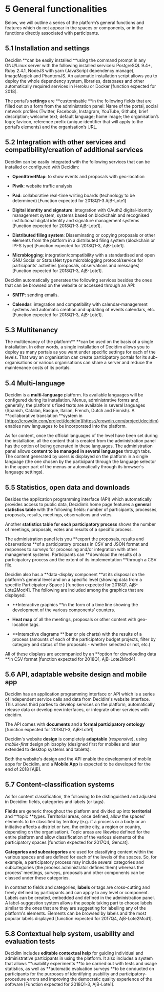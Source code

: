 # 5	General functionalities 

Below, we will outline a series of the platform’s general functions and features which do not appear in the spaces or components, or in the functions directly associated with participants.

## 5.1	Installation and settings

Decidim **can be easily installed **using the command prompt in any GNU/Linux server with the following installed services: PostgreSQL 9.4+, Ruby 2.4.1, NodeJS with yarn (JavaScript dependency manage), ImageMagick and PhantomJS. An automatic installation script allows you to deploy the whole dependency system, libraries, databases and other automatically required services in Heroku or Docker [function expected for 2018].

The portal’s **settings** are **customisable **in the following fields that are filled out on a form from the administration panel: Name of the portal, social network profiles (Twitter, Facebook, Instagram, YouTube, Github); brief description; welcome text; default language; home image; the organisation’s logo; favicon, reference prefix (unique identifier that will apply to the portal’s elements) and the organisation’s URL.

## 5.2	Integration with other services and compatibility/creation of additional services

Decidim can be easily integrated with the following services that can be installed or configured with Decidim:

* **OpenStreetMap**: to show events and proposals with geo-location

* **Piwik**: website traffic analysis

* **Pad**: collaborative real-time writing boards (technology to be determined) [Function expected for 2018Q1-3 AjB-Lote1]

* **Digital identity and signature**: integration with OAuth2 digital-identity management system, systems based on blockchain and recognised institutional digital identity and signature management systems [Function expected for 2018Q1-3 AjB-Lote1].

* **Distributed filing system**: Disseminating or copying proposals or other elements from the platform in a distributed filing system (blockchain or IPFS type) [Function expected for 2018Q1-3, AjB-Lote1].

* **Microblogging**: integration/compatibility with a standardised and open GNU Social or StatusNet type microblogging protocol/service for participants’ activities (proposals, observations and messages) [Function expected for 2018Q1-3, AjB-Lote1].

Decidim automatically generates the following services besides the ones that can be browsed on the website or accessed through an API: 

* **SMTP**: sending emails.

* **Calendar**: integration and compatibility with calendar-management systems and automatic creation and updating of events calendars, etc. [Function expected for 2018Q1-3, AjB-Lote1].

## 5.3	Multitenancy 

The multitenancy of the platform** **can be used on the basis of a single installation. In other words, a single installation of Decidim allows you to deploy as many portals as you want under specific settings for each of the levels. That way an organisation can create participatory portals for its sub-organisations or various organisations can share a server and reduce the maintenance costs of its portals.

## 5.4	Multi-language

Decidim is a **multi-language** platform. Its available languages will be configured during its installation. Menus, administrative forms and, generally, the platform's fixed texts are available in several languages (Spanish, Catalan, Basque, Italian, French, Dutch and Finnish). A **collaborative translation **system in [https://crowdin.com/project/decidim](https://crowdin.com/project/decidim) enables new languages to be incorporated into the platform. 

As for content, once the official languages of the level have been set during the installation, all the content that is created from the administration panel has the option of being generated in these languages. The administration panel allows **content to be managed in several languages** through tabs. The content generated by users is displayed on the platform in a single language (the one chosen by the participant through the language selector in the upper part of the menus or automatically through its browser's language settings).

## 5.5	Statistics, open data and downloads

Besides the application programming interface (API) which automatically provides access to public data, Decidim’s home page features a **general statistics table** with the following fields: number of participants, processes, proposals, results, meetings, observations and votes.

Another **statistics table for each participatory process** shows the number of meetings, proposals, votes and results of a specific process.

The administration panel lets you **export the proposals, results and observations **of a participatory process in CSV and JSON format and responses to surveys for processing and/or integration with other management systems. Participants can **download the results of a participatory process and the extent of its implementation **through a CSV file.

Decidim also has a **data-display component **at its disposal on the platform’s general level and on a specific level (showing data from a specific Participatory Space ) [function expected for 2018Q1, AjB-Lote2Mod4]. The following are included among the graphics that are displayed:

* **Interactive graphics **in the form of a time line showing the development of the various components’ counters.

* **Heat map** of all the meetings, proposals or other content with geo-location tags.

* **Interactive diagrams **(bar or pie charts) with the results of a process (amounts of each of the participatory budget projects, filter by category and status of the proposals - whether selected or not, etc.)

All of these displays are accompanied by an **option for downloading data **in CSV format [function expected for 2018Q1, AjB-Lote2Mod4]. 

## 5.6	API, adaptable website design and mobile app

Decidim has an application programming interface or API which is a series of independent service calls and data from Decidim's website interface. This allows third parties to develop services on the platform, automatically release data or develop new interfaces, or integrate other services with decidim.

The API comes with **documents** and a **formal participatory ontology** [function expected for 2018Q1-3, AjB-Lote1]

Decidim's website **design** is completely **adaptable** (*responsive*), using *mobile-first* design philosophy (designed first for mobiles and later extended to desktop systems and tablets).

Both the website's design and the API enable the development of mobile apps for Decidim, and a **Mobile App** is expected to be developed for the end of 2018 [AjB].

## 5.7	Content-classification systems

As for content classification, the following to be distinguished and adjusted in Decidim: fields, categories and labels (or tags).

**Fields** are generic throughout the platform and divided up into **territorial** and **topic **types. Territorial areas, once defined, allow the spaces’ elements to be classified by territory (e.g. if a process or a body or an initiative affects a district or two, the entire city, a region or country, depending on the organisation). Topic areas are likewise defined for the entire platform and allow classification of the various elements of the participatory spaces [function expected for 2017Q4, Gencat].

**Categories and subcategories** are used for classifying content within the various spaces and are defined for each of the levels of the spaces. So, for example, a participatory process may include several categories and subcategories (the process administrator defines them) whereas the process’ meetings, surveys, proposals and other components can be classed under these categories.

In contrast to fields and categories, **labels** or tags are cross-cutting and freely defined by participants and can apply to any level or component. Labels can be created, embedded and defined in the administration panel. A label-suggestion system allows the people taking part to choose labels similar to the ones that are they are suggesting for labelling any of the platform's elements. Elements can be browsed by labels and the most popular labels displayed [function expected for 2017Q4, AjB-Lote2Mod1].

## 5.8	Contextual help system, usability and evaluation tests

Decidim includes **editable contextual help** for guiding individual and administrative participants in using the platform. It also includes a system that allows **usability experiments **to be carried out with tests and usage statistics, as well as **automatic evaluation surveys **to be conducted on participants for the purposes of identifying usability and participatory-procedure errors and improving the democratic quality experience of the software [Function expected for 2018Q1-3, AjB-Lote1].


